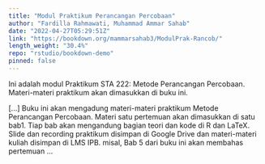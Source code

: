 ```yaml
---
title: "Modul Praktikum Perancangan Percobaan"
author: "Fardilla Rahmawati, Muhammad Ammar Sahab"
date: "2022-04-27T05:29:51Z"
link: "https://bookdown.org/mammarsahab3/ModulPrak-Rancob/"
length_weight: "30.4%"
repo: "rstudio/bookdown-demo"
pinned: false
---
```


<p>Ini adalah modul Praktikum STA 222: Metode Perancangan Percobaan. Materi-materi praktikum akan dimasukkan di buku ini.</p> [...] Buku ini akan mengadung materi-materi praktikum Metode Perancangan Percobaan. Materi satu pertemuan akan dimasukkan di satu bab1. Tiap bab akan mengandung bagian teori dan kode di R dan LaTeX. Slide dan recording praktikum disimpan di Google Drive dan materi-materi kuliah disimpan di LMS IPB. misal, Bab 5 dari buku ini akan membahas pertemuan ...
